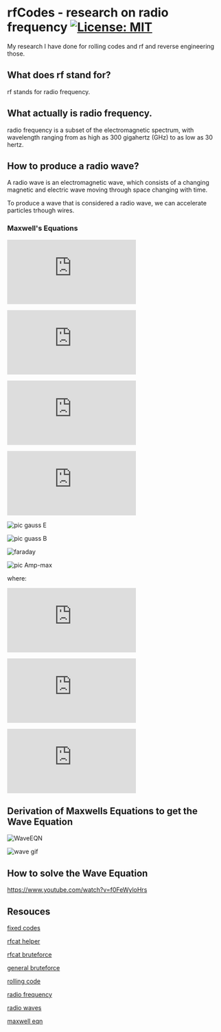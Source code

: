 # rfCodes - research on radio frequency [![License: MIT](https://img.shields.io/badge/License-MIT-yellow.svg)](https://github.com/ByVictorrr/rfCodes/blob/master/LICENSE.md)

My research I have done for rolling codes and rf and reverse engineering those.

## What does rf stand for?

rf stands for radio frequency.

## What actually is radio frequency.

radio frequency is a subset of the electromagnetic spectrum, with wavelength ranging from as high as 300 gigahertz (GHz) to as low as 30 hertz.

## How to produce a radio wave?

A radio wave is an electromagnetic wave, which consists of a changing magnetic and electric wave moving through space changing with time.

To produce a wave that is considered a radio wave, we can accelerate particles trhough wires.

### Maxwell's Equations

![GaussElectric](https://latex.codecogs.com/gif.latex?%5Coint%20%5Cvec%7BE%7D%20%5Ccdot%20%5Cvec%7BdA%7D%20%3D%20%5Cfrac%7Bq_i_n%7D%7B%5Cepsilon_0%7D)

![GaussMagnetic](https://latex.codecogs.com/gif.latex?%5Coint%5Cvec%7BB%7D%5Ccdot%20d%5Cvec%7BA%7D%3D0)

![FaradaysGen](https://latex.codecogs.com/gif.latex?%5Coint%20%5Cvec%7BE%7D%5Ccdot%20%5Cvec%7Bdl%7D%3D%20-%20%5Cfrac%7B%5Cmathrm%7Bd%20%5CPhi_B%7D%20%7D%7B%5Cmathrm%7Bd%7D%20t%7D%20%3D%20-%20%5Cfrac%7B%5Cmathrm%7Bd%7D%20%7D%7B%5Cmathrm%7Bd%7D%20t%7D%5Cint%20%5Cvec%7BB%7D%5Ccdot%20%5Cvec%7BdA%7D)

![ampere-maxwell](https://latex.codecogs.com/gif.latex?%5Coint%5Cvec%7BB%7D%5Ccdot%20d%5Cvec%7Bl%7D%3D%5Cmu_0%20i_%7Bthru%7D%20&plus;%5Cmu_0%5Cepsilon_0%5Cfrac%7Bd%5CPhi_E%7D%7Bdt%7D%3D%5Cmu_0%28I_%7Bthru%7D&plus;i_d%29)

![pic gauss E](https://www.tutorialspoint.com/images/physics/electric_charges_and_fields/gauss_theorem.jpg)

![pic guass B](http://scientificsentence.net/Equations/Electrostatics/Magnetic-Dipole.jpg)

![faraday](http://www.physics.louisville.edu/cldavis/phys299/notes/mag_faraday_fig2.jpg)

![pic Amp-max](http://www.rakeshkapoor.us/ClassNotes/HTMLFiles/Electromagnetic_Waves_9.gif)

where:

![displacement current](https://latex.codecogs.com/gif.latex?i_d%3D%5Cepsilon_0%5Cfrac%7Bd%5CPhi_E%7D%7Bdt%7D)

![constant 1](https://latex.codecogs.com/gif.latex?%5Cmu_0%3D4%5Cpi%20%5Ccdot%2010%5E%7B-7%7D%5Cfrac%7BT%5Ccdot%20m%7D%7BA%7D)

![constant 2](https://latex.codecogs.com/gif.latex?%5Cepsilon_0%3D8.854%5Ctimes%2010%5E%7B-12%7D%5Cfrac%7BC%5E2%7D%7BN%5Ccdot%20m%5E2%7D)


## Derivation of Maxwells Equations to get the Wave Equation

![WaveEQN](http://www.pstcc.edu/departments/natural_behavioral_sciences/Web%20Physics/D03408.gif)


![wave gif](https://upload.wikimedia.org/wikipedia/commons/9/99/EM-Wave.gif)


## How to solve the Wave Equation


https://www.youtube.com/watch?v=f0FeWyloHrs


## Resouces

[fixed codes](https://andrewmohawk.com/2015/08/31/hacking-fixed-key-remotes-with-only-rfcat/)

[rfcat helper](https://github.com/ComThings/RfCatHelpers)

[rfcat bruteforce](https://github.com/ComThings/github-rfpwnon)

[general bruteforce](http://samy.pl/opensesame/)

[rolling code](https://crypto.stackexchange.com/questions/18311/how-does-a-rolling-code-work)

[radio frequency](https://en.wikipedia.org/wiki/Radio_frequency)

[radio waves](https://en.wikipedia.org/wiki/Radio_wave)

[maxwell eqn](http://www.pstcc.edu/departments/natural_behavioral_sciences/Web%20Physics/Chapter%20034.htm)
